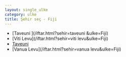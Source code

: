 ```yaml
---
layout: single_ulke
category: ulke
title: Şehir seç - Fiji
---
```

* [Taveuni ](/iftar.html?sehir=taveuni &ulke=Fiji)
* [Viti Levu](/iftar.html?sehir=viti levu&ulke=Fiji)
* [Taveuni](/iftar.html?sehir=taveuni&ulke=Fiji)
* [Vanua Levu](/iftar.html?sehir=vanua levu&ulke=Fiji)
